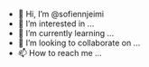 - 👋 Hi, I’m @sofiennjeimi
- 👀 I’m interested in ...
- 🌱 I’m currently learning ...
- 💞️ I’m looking to collaborate on ...
- 📫 How to reach me ...


